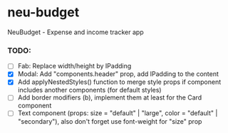 # neu-budget

NeuBudget - Expense and income tracker app

### TODO:

- [ ] Fab: Replace width/height by IPadding
- [x] Modal: Add "components.header" prop, add IPadding to the content
- [x] Add applyNestedStyles() function to merge style props if component includes another components (for default styles)
- [ ] Add border modifiers (b), implement them at least for the Card component
- [ ] Text component (props: size = "default" | "large", color = "default" | "secondary"), also don't forget use font-weight for "size" prop
